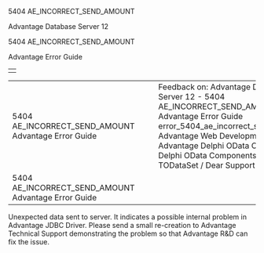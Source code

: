 5404 AE\_INCORRECT\_SEND\_AMOUNT




Advantage Database Server 12  

5404 AE\_INCORRECT\_SEND\_AMOUNT

Advantage Error Guide

|  |
| --- |
|  |

|  |  |  |  |  |
| --- | --- | --- | --- | --- |
| 5404 AE\_INCORRECT\_SEND\_AMOUNT  Advantage Error Guide |  |  | Feedback on: Advantage Database Server 12 - 5404 AE\_INCORRECT\_SEND\_AMOUNT Advantage Error Guide error\_5404\_ae\_incorrect\_send\_amount Advantage Web Development > Advantage Delphi OData Client > Delphi OData Components > TODataSet / Dear Support Staff, |  |
| 5404 AE\_INCORRECT\_SEND\_AMOUNT  Advantage Error Guide |  |  |  |  |

Unexpected data sent to server. It indicates a possible internal problem in Advantage JDBC Driver. Please send a small re-creation to Advantage Technical Support demonstrating the problem so that Advantage R&D can fix the issue.